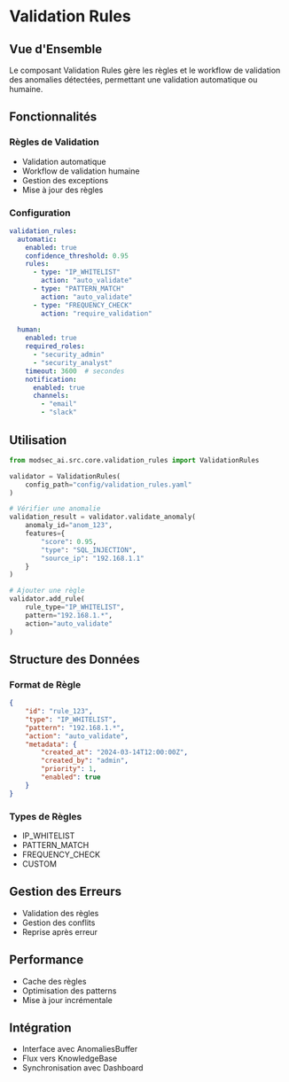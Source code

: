 # Validation Rules

## Vue d'Ensemble
Le composant Validation Rules gère les règles et le workflow de validation des anomalies détectées, permettant une validation automatique ou humaine.

## Fonctionnalités

### Règles de Validation
- Validation automatique
- Workflow de validation humaine
- Gestion des exceptions
- Mise à jour des règles

### Configuration
```yaml
validation_rules:
  automatic:
    enabled: true
    confidence_threshold: 0.95
    rules:
      - type: "IP_WHITELIST"
        action: "auto_validate"
      - type: "PATTERN_MATCH"
        action: "auto_validate"
      - type: "FREQUENCY_CHECK"
        action: "require_validation"
  
  human:
    enabled: true
    required_roles:
      - "security_admin"
      - "security_analyst"
    timeout: 3600  # secondes
    notification:
      enabled: true
      channels:
        - "email"
        - "slack"
```

## Utilisation

```python
from modsec_ai.src.core.validation_rules import ValidationRules

validator = ValidationRules(
    config_path="config/validation_rules.yaml"
)

# Vérifier une anomalie
validation_result = validator.validate_anomaly(
    anomaly_id="anom_123",
    features={
        "score": 0.95,
        "type": "SQL_INJECTION",
        "source_ip": "192.168.1.1"
    }
)

# Ajouter une règle
validator.add_rule(
    rule_type="IP_WHITELIST",
    pattern="192.168.1.*",
    action="auto_validate"
)
```

## Structure des Données

### Format de Règle
```json
{
    "id": "rule_123",
    "type": "IP_WHITELIST",
    "pattern": "192.168.1.*",
    "action": "auto_validate",
    "metadata": {
        "created_at": "2024-03-14T12:00:00Z",
        "created_by": "admin",
        "priority": 1,
        "enabled": true
    }
}
```

### Types de Règles
- IP_WHITELIST
- PATTERN_MATCH
- FREQUENCY_CHECK
- CUSTOM

## Gestion des Erreurs
- Validation des règles
- Gestion des conflits
- Reprise après erreur

## Performance
- Cache des règles
- Optimisation des patterns
- Mise à jour incrémentale

## Intégration
- Interface avec AnomaliesBuffer
- Flux vers KnowledgeBase
- Synchronisation avec Dashboard 